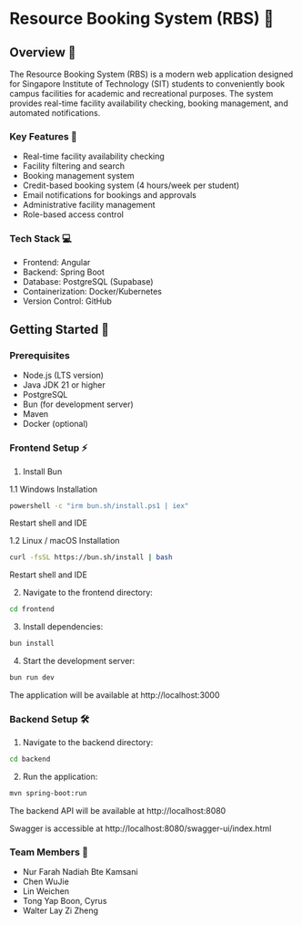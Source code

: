 # Resource Booking System (RBS) 🏫

## Overview 📝

The Resource Booking System (RBS) is a modern web application designed for Singapore Institute of Technology (SIT) students to conveniently book campus facilities for academic and recreational purposes. The system provides real-time facility availability checking, booking management, and automated notifications.

### Key Features 🌟
- Real-time facility availability checking
- Facility filtering and search
- Booking management system
- Credit-based booking system (4 hours/week per student)
- Email notifications for bookings and approvals
- Administrative facility management
- Role-based access control

### Tech Stack 💻
- Frontend: Angular
- Backend: Spring Boot
- Database: PostgreSQL (Supabase)
- Containerization: Docker/Kubernetes
- Version Control: GitHub

## Getting Started 🚀

### Prerequisites
- Node.js (LTS version)
- Java JDK 21 or higher
- PostgreSQL
- Bun (for development server)
- Maven
- Docker (optional)

### Frontend Setup ⚡

1. Install Bun

1.1 Windows Installation
```bash
powershell -c "irm bun.sh/install.ps1 | iex"
```
Restart shell and IDE

1.2 Linux / macOS Installation
```bash
curl -fsSL https://bun.sh/install | bash
```
Restart shell and IDE

2. Navigate to the frontend directory:
```bash
cd frontend
```

3. Install dependencies:

```bash
bun install
```

4. Start the development server:

```bash
bun run dev
```

The application will be available at http://localhost:3000

### Backend Setup 🛠️

1. Navigate to the backend directory:

```bash
cd backend
```

2. Run the application:

```bash
mvn spring-boot:run
```

The backend API will be available at http://localhost:8080

Swagger is accessible at http://localhost:8080/swagger-ui/index.html

### Team Members 👥

- Nur Farah Nadiah Bte Kamsani
- Chen WuJie
- Lin Weichen
- Tong Yap Boon, Cyrus
- Walter Lay Zi Zheng